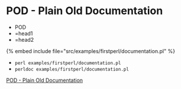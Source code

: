 # POD - Plain Old Documentation

* POD
* =head1
* =head2

{% embed include file="src/examples/firstperl/documentation.pl" %}

* `perl examples/firstperl/documentation.pl`
* `perldoc examples/firstperl/documentation.pl`

[POD - Plain Old Documentation](https://perlmaven.com/pod-plain-old-documentation-of-perl)


